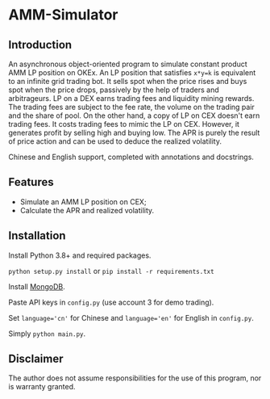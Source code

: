 # AMM-Simulator

## Introduction

An asynchronous object-oriented program to simulate constant product AMM LP position on OKEx. An LP position that
satisfies `x*y=k` is equivalent to an infinite grid trading bot. It sells spot when the price rises and buys spot when
the price drops, passively by the help of traders and arbitrageurs. LP on a DEX earns trading fees and liquidity mining
rewards. The trading fees are subject to the fee rate, the volume on the trading pair and the share of pool. On the
other hand, a copy of LP on CEX doesn't earn trading fees. It costs trading fees to mimic the LP on CEX. However, it
generates profit by selling high and buying low. The APR is purely the result of price action and can be used to
deduce the realized volatility.

Chinese and English support, completed with annotations and docstrings.

## Features

* Simulate an AMM LP position on CEX;
* Calculate the APR and realized volatility.

## Installation

Install Python 3.8+ and required packages.

`python setup.py install`
or
`pip install -r requirements.txt`

Install [MongoDB](https://www.mongodb.com/try/download/community).

Paste API keys in `config.py` (use account 3 for demo trading).

Set `language='cn'` for Chinese and `language='en'` for English in `config.py`.

Simply `python main.py`.

## Disclaimer

The author does not assume responsibilities for the use of this program, nor is warranty granted.
